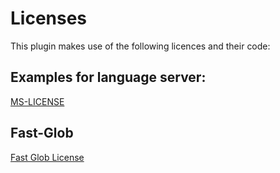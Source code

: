 # Licenses
This plugin makes use of the following licences and their code:

## Examples for language server:
[MS-LICENSE](./MC-LICENSE)

## Fast-Glob
[Fast Glob License](./fast-glob.txt)